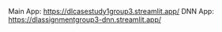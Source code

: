 Main App: https://dlcasestudy1group3.streamlit.app/
DNN App: https://dlassignmentgroup3-dnn.streamlit.app/